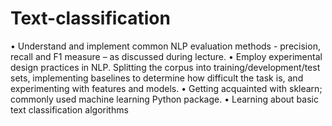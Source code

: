 # Text-classification
• Understand and implement common NLP evaluation methods - precision,
recall and F1 measure – as discussed during lecture.
• Employ experimental design practices in NLP. Splitting the corpus into
training/development/test sets, implementing baselines to determine
how difficult the task is, and experimenting with features and models.
• Getting acquainted with sklearn; commonly used machine learning
Python package.
• Learning about basic text classification algorithms
